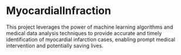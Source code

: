 # MyocardialInfraction
 This project leverages the power of machine learning algorithms and medical data analysis techniques to provide accurate and timely identification of myocardial infarction cases, enabling prompt medical intervention and potentially saving lives.
